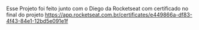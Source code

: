Esse Projeto foi feito junto com o Diego da Rocketseat com certificado no final do projeto
https://app.rocketseat.com.br/certificates/e449866a-df83-4f43-84e1-12bd5e091e1f

